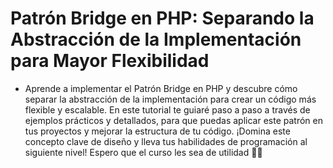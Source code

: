 # Patrón Bridge en PHP: Separando la Abstracción de la Implementación para Mayor Flexibilidad

- Aprende a implementar el Patrón Bridge en PHP y descubre cómo separar la abstracción de la implementación para crear un código más flexible y escalable. En este tutorial te guiaré paso a paso a través de ejemplos prácticos y detallados, para que puedas aplicar este patrón en tus proyectos y mejorar la estructura de tu código. ¡Domina este concepto clave de diseño y lleva tus habilidades de programación al siguiente nivel! Espero que el curso les sea de utilidad 🤙🏼
